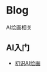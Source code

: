 # Blog
AI绘画相关


## AI入门
- [初识AI绘画](https://github.com/colamini/Blog/blob/main/articles/%E5%88%9D%E8%AF%86AI%E7%BB%98%E7%94%BB.md)
